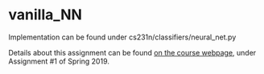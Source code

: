 # vanilla_NN

Implementation can be found under cs231n/classifiers/neural_net.py

Details about this assignment can be found [on the course webpage](http://cs231n.github.io/), under Assignment #1 of Spring 2019.

